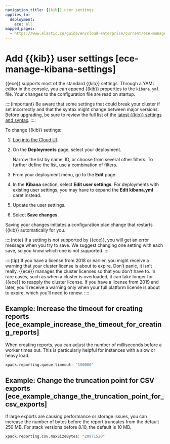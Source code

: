 ```yaml
---
navigation_title: {{kib}} user settings
applies_to:
  deployment:
    ece: all
mapped_pages:
  - https://www.elastic.co/guide/en/cloud-enterprise/current/ece-manage-kibana-settings.html
---
```


# Add {{kib}} user settings [ece-manage-kibana-settings]

{{ece}} supports most of the standard {{kib}} settings. Through a YAML editor in the console, you can append {{kib}} properties to the `kibana.yml` file. Your changes to the configuration file are read on startup.

::::{important}
Be aware that some settings that could break your cluster if set incorrectly and that the syntax might change between major versions. Before upgrading, be sure to review the full list of the [latest {{kib}} settings and syntax](kibana://reference/configuration-reference/general-settings.md).
::::

To change {{kib}} settings:

1. [Log into the Cloud UI](../../../deploy-manage/deploy/cloud-enterprise/log-into-cloud-ui.md).
2. On the **Deployments** page, select your deployment.

    Narrow the list by name, ID, or choose from several other filters. To further define the list, use a combination of filters.

3. From your deployment menu, go to the **Edit** page.
4. In the **Kibana** section, select **Edit user settings**. For deployments with existing user settings, you may have to expand the **Edit kibana.yml** caret instead.
5. Update the user settings.
6. Select **Save changes**.

Saving your changes initiates a configuration plan change that restarts {{kib}} automatically for you.

::::{note}
If a setting is not supported by {{ece}}, you will get an error message when you try to save. We suggest changing one setting with each save, so you know which one is not supported.
::::


::::{tip}
If you have a license from 2018 or earlier, you might receive a warning that your cluster license is about to expire. Don’t panic, it isn’t really. {{ece}} manages the cluster licenses so that you don’t have to. In rare cases, such as when a cluster is overloaded, it can take longer for {{ece}} to reapply the cluster license. If you have a license from 2019 and later, you’ll receive a warning only when your full platform license is about to expire, which you’ll need to renew.
::::


## Example: Increase the timeout for creating reports [ece_example_increase_the_timeout_for_creating_reports]

When creating reports, you can adjust the number of milliseconds before a worker times out. This is particularly helpful for instances with a slow or heavy load.

```sh
xpack.reporting.queue.timeout: "150000"
```


## Example: Change the truncation point for CSV exports [ece_example_change_the_truncation_point_for_csv_exports]

If large exports are causing performance or storage issues, you can increase the number of bytes before the report truncates from the default 250 MB. For stack versions before 8.10, the default is 10 MB.

```sh
xpack.reporting.csv.maxSizeBytes: "20971520"
```

